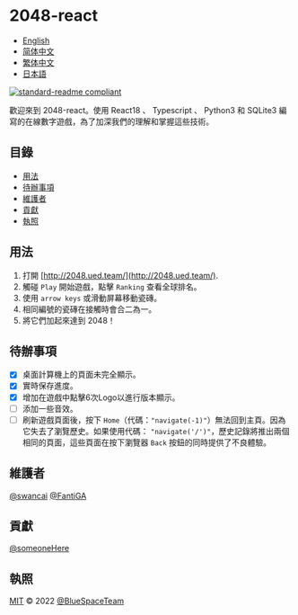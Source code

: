# 2048-react

- [English](README.md)
- [简体中文](README.zh-CN.md)
- [繁体中文](README.zh-TW.md)
- [日本語](README.ja.md)

[![standard-readme compliant](https://img.shields.io/badge/standard--readme-OK-green.svg?style=flat-square)](https://github.com/RichardLitt/standard-readme)

歡迎來到 2048-react。使用 React18 、 Typescript 、 Python3 和 SQLite3 編寫的在線數字遊戲，為了加深我們的理解和掌握這些技術。

## 目錄

- [用法](#用法)
- [待辦事項](#待辦事項)
- [維護者](#維護者)
- [貢獻](#貢獻)
- [執照](#執照)

## 用法

1. 打開 [http://2048.ued.team/](http://2048.ued.team/).
2. 觸碰 `Play` 開始遊戲，點擊 `Ranking` 查看全球排名。
3. 使用 `arrow keys` 或滑動屏幕移動瓷磚。
4. 相同編號的瓷磚在接觸時會合二為一。
5. 將它們加起來達到 2048！

## 待辦事項

- [x] 桌面計算機上的頁面未完全顯示。
- [x] 實時保存進度。
- [x] 增加在遊戲中點擊6次Logo以進行版本顯示。
- [ ] 添加一些音效。
- [ ] 刷新遊戲頁面後，按下 `Home`（代碼：`"navigate(-1)"`）無法回到主頁。因為它失去了瀏覽歷史。如果使用代碼： `"navigate('/')"`，歷史記錄將推出兩個相同的頁面，這些頁面在按下瀏覽器 `Back` 按鈕的同時提供了不良體驗。

## 維護者

[@swancai](https://github.com/swancai)
[@FantiGA](https://github.com/FantiGA)

## 貢獻

[@someoneHere](https://github.com/someoneHere)

## 執照

[MIT](LICENSE)  © 2022 [@BlueSpaceTeam](https://github.com/BlueSpaceTeam)
